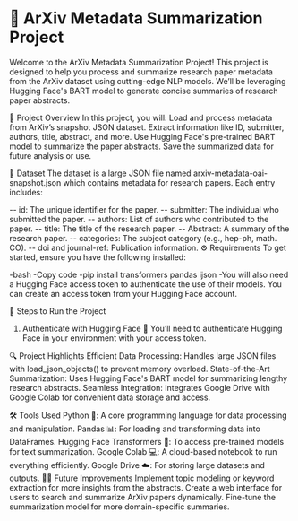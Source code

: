 # 🚀 ArXiv Metadata Summarization Project
Welcome to the ArXiv Metadata Summarization Project! This project is designed to help you process and summarize research paper metadata from the ArXiv dataset using cutting-edge NLP models. We’ll be leveraging Hugging Face's BART model to generate concise summaries of research paper abstracts.

📝 Project Overview
In this project, you will:
Load and process metadata from ArXiv’s snapshot JSON dataset.
Extract information like ID, submitter, authors, title, abstract, and more.
Use Hugging Face's pre-trained BART model to summarize the paper abstracts.
Save the summarized data for future analysis or use.


📂 Dataset
The dataset is a large JSON file named arxiv-metadata-oai-snapshot.json which contains metadata for research papers. Each entry includes:

-- id: The unique identifier for the paper.
-- submitter: The individual who submitted the paper.
-- authors: List of authors who contributed to the paper.
-- title: The title of the research paper.
-- Abstract: A summary of the research paper.
-- categories: The subject category (e.g., hep-ph, math. CO).
-- doi and journal-ref: Publication information.
⚙️ Requirements
To get started, ensure you have the following installed:

-bash
-Copy code
-pip install transformers pandas ijson
-You will also need a Hugging Face access token to authenticate the use of their models. You can create an access token from your Hugging Face account.

🚀 Steps to Run the Project
1. Authenticate with Hugging Face 🤖
You’ll need to authenticate Hugging Face in your environment with your access token.

🔍 Project Highlights
Efficient Data Processing: Handles large JSON files with load_json_objects() to prevent memory overload.
State-of-the-Art Summarization: Uses Hugging Face's BART model for summarizing lengthy research abstracts.
Seamless Integration: Integrates Google Drive with Google Colab for convenient data storage and access.

🛠 Tools Used
Python 🐍: A core programming language for data processing and manipulation.
Pandas 📊: For loading and transforming data into DataFrames.
Hugging Face Transformers 🤗: To access pre-trained models for text summarization.
Google Colab 💻: A cloud-based notebook to run everything efficiently.
Google Drive ☁️: For storing large datasets and outputs.
🧑‍💻 Future Improvements
Implement topic modeling or keyword extraction for more insights from the abstracts.
Create a web interface for users to search and summarize ArXiv papers dynamically.
Fine-tune the summarization model for more domain-specific summaries.
